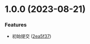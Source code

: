 # 1.0.0 (2023-08-21)


### Features

* 初始提交 ([2ea5f37](https://github.com/lwsgh/conventional-changelog-example/commit/2ea5f373c453aa0281cc447b80c4cbce66aede21))



